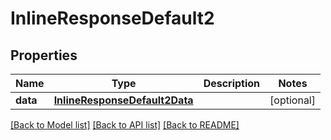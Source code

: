 # InlineResponseDefault2

## Properties
Name | Type | Description | Notes
------------ | ------------- | ------------- | -------------
**data** | [**InlineResponseDefault2Data**](InlineResponseDefault2Data.md) |  | [optional] 

[[Back to Model list]](../README.md#documentation-for-models) [[Back to API list]](../README.md#documentation-for-api-endpoints) [[Back to README]](../README.md)

